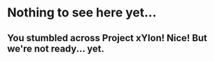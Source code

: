 # Nothing to see here yet...

## You stumbled across Project xYlon! Nice! But we're not ready...  yet.
